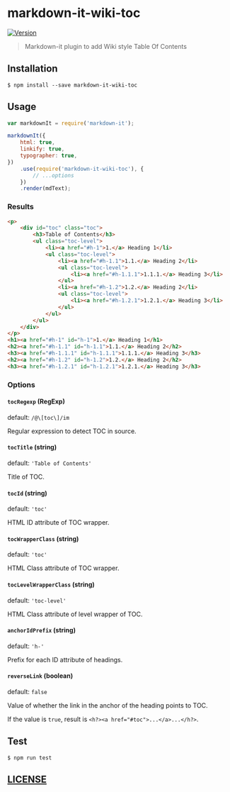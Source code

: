 # markdown-it-wiki-toc

[![Version](https://img.shields.io/npm/v/markdown-it-wiki-toc.svg)](https://www.npmjs.com/package/markdown-it-wiki-toc)

> Markdown-it plugin to add Wiki style Table Of Contents

## Installation

```
$ npm install --save markdown-it-wiki-toc
```

## Usage

```js
var markdownIt = require('markdown-it');

markdownIt({
    html: true,
    linkify: true,
    typographer: true,
})
    .use(require('markdown-it-wiki-toc'), {
        // ...options
    })
    .render(mdText);
```

### Results

```html
<p>
    <div id="toc" class="toc">
        <h3>Table of Contents</h3>
        <ul class="toc-level">
            <li><a href="#h-1">1.</a> Heading 1</li>
            <ul class="toc-level">
                <li><a href="#h-1.1">1.1.</a> Heading 2</li>
                <ul class="toc-level">
                    <li><a href="#h-1.1.1">1.1.1.</a> Heading 3</li>
                </ul>
                <li><a href="#h-1.2">1.2.</a> Heading 2</li>
                <ul class="toc-level">
                    <li><a href="#h-1.2.1">1.2.1.</a> Heading 3</li>
                </ul>
            </ul>
        </ul>
    </div>
</p>
<h1><a href="#h-1" id="h-1">1.</a> Heading 1</h1>
<h2><a href="#h-1.1" id="h-1.1">1.1.</a> Heading 2</h2>
<h3><a href="#h-1.1.1" id="h-1.1.1">1.1.1.</a> Heading 3</h3>
<h2><a href="#h-1.2" id="h-1.2">1.2.</a> Heading 2</h2>
<h3><a href="#h-1.2.1" id="h-1.2.1">1.2.1.</a> Heading 3</h3>
```

### Options

#### `tocRegexp` (RegExp)

default: `/@\[toc\]/im`

Regular expression to detect TOC in source.

#### `tocTitle` (string)

default: `'Table of Contents'`

Title of TOC.

#### `tocId` (string)

default: `'toc'`

HTML ID attribute of TOC wrapper.

#### `tocWrapperClass` (string)

default: `'toc'`

HTML Class attribute of TOC wrapper.

#### `tocLevelWrapperClass` (string)

default: `'toc-level'`

HTML Class attribute of level wrapper of TOC.

#### `anchorIdPrefix` (string)

default: `'h-'`

Prefix for each ID attribute of headings.

#### `reverseLink` (boolean)

default: `false`

Value of whether the link in the anchor of the heading points to TOC.

If the value is `true`, result is `<h?><a href="#toc">...</a>...</h?>`.

## Test

```
$ npm run test
```

## [LICENSE](LICENSE)